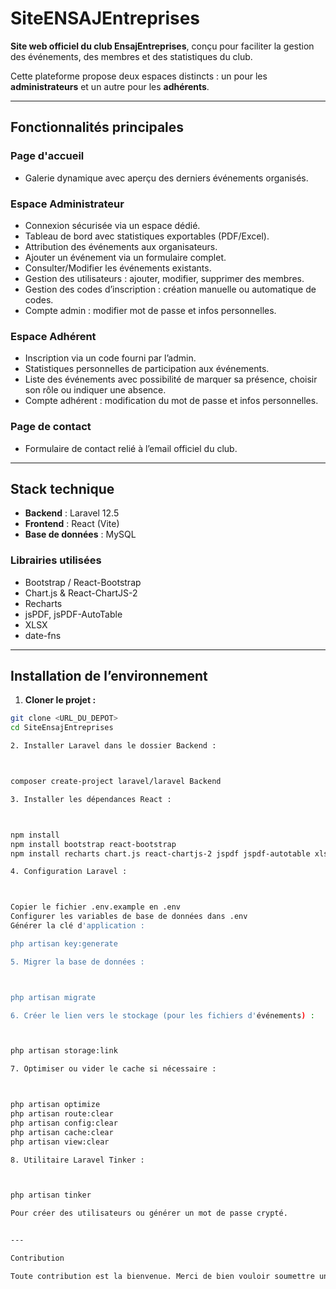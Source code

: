 # SiteENSAJEntreprises

**Site web officiel du club EnsajEntreprises**, conçu pour faciliter la gestion des événements, des membres et des statistiques du club.

Cette plateforme propose deux espaces distincts : un pour les **administrateurs** et un autre pour les **adhérents**.

---

## Fonctionnalités principales

### Page d'accueil
- Galerie dynamique avec aperçu des derniers événements organisés.

### Espace Administrateur
- Connexion sécurisée via un espace dédié.
- Tableau de bord avec statistiques exportables (PDF/Excel).
- Attribution des événements aux organisateurs.
- Ajouter un événement via un formulaire complet.
- Consulter/Modifier les événements existants.
- Gestion des utilisateurs : ajouter, modifier, supprimer des membres.
- Gestion des codes d’inscription : création manuelle ou automatique de codes.
- Compte admin : modifier mot de passe et infos personnelles.

### Espace Adhérent
- Inscription via un code fourni par l’admin.
- Statistiques personnelles de participation aux événements.
- Liste des événements avec possibilité de marquer sa présence, choisir son rôle ou indiquer une absence.
- Compte adhérent : modification du mot de passe et infos personnelles.

### Page de contact
- Formulaire de contact relié à l’email officiel du club.

---

## Stack technique

- **Backend** : Laravel 12.5  
- **Frontend** : React (Vite)  
- **Base de données** : MySQL  

### Librairies utilisées
- Bootstrap / React-Bootstrap  
- Chart.js & React-ChartJS-2  
- Recharts  
- jsPDF, jsPDF-AutoTable  
- XLSX  
- date-fns  

---
## Installation de l’environnement

1. **Cloner le projet :**

```bash
git clone <URL_DU_DEPOT>
cd SiteEnsajEntreprises

2. Installer Laravel dans le dossier Backend :



composer create-project laravel/laravel Backend

3. Installer les dépendances React :



npm install
npm install bootstrap react-bootstrap
npm install recharts chart.js react-chartjs-2 jspdf jspdf-autotable xlsx date-fns

4. Configuration Laravel :



Copier le fichier .env.example en .env
Configurer les variables de base de données dans .env
Générer la clé d'application :

php artisan key:generate

5. Migrer la base de données :



php artisan migrate

6. Créer le lien vers le stockage (pour les fichiers d'événements) :



php artisan storage:link

7. Optimiser ou vider le cache si nécessaire :



php artisan optimize
php artisan route:clear
php artisan config:clear
php artisan cache:clear
php artisan view:clear

8. Utilitaire Laravel Tinker :



php artisan tinker

Pour créer des utilisateurs ou générer un mot de passe crypté.


---

Contribution

Toute contribution est la bienvenue. Merci de bien vouloir soumettre une pull request ou ouvrir une issue pour proposer des modifications ou signaler un bug.
